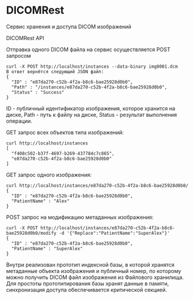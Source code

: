 DICOMRest
=========

Сервис хранения и доступа DICOM изображений

DICOMRest API

  Отправка одного DICOM файла на сервис осуществляется POST запросом
  
    curl -X POST http://localhost/instances --data-binary img0001.dcm
    В ответ вернётся следующий JSON файл:
    { 
      "ID" : "e87da270-c52b-4f2a-b8c6-bae25928d0b0",
      "Path" : "/instances/e87da270-c52b-4f2a-b8c6-bae25928d0b0",
      "Status" : "Success"
    }
    
  ID - публичный идентификатор изображения, которое хранится на диске, Path - путь к файлу на диске, Status - результат выполнения операции.
  
  GET запрос всех объектов типа изображений:
  
    curl http://localhost/instances
    [
      "f408c502-b37f-4697-b269-437784c7c865",
      "e87da270-c52b-4f2a-b8c6-bae25928d0b0"
    ]
  
  GET запрос одного изображения:
  
    curl http://localhost/instances/e87da270-c52b-4f2a-b8c6-bae25928d0b0/
    {
      "ID" : "e87da270-c52b-4f2a-b8c6-bae25928d0b0",
      "PatientName" : "Alex"
    }
  
  POST запрос на модификацию метаданных изображения:
  
    curl -X POST http://localhost/instances/e87da270-c52b-4f2a-b8c6-bae25928d0b0/modify -d '{"Replace":"PatientName":"SuperAlex"}'
    {
      "ID" : "e87da270-c52b-4f2a-b8c6-bae25928d0b0",
      "PatientName" : "SuperAlex"
    }
  
  
  
  Внутри реализован прототип индексной базы, в которой хранятся метаданные объекта изображения и публичный номер, по которому можно получить DICOM файл изображения из Файлового хранилища. Для простоты прототипирования базы хранят данные в памяти, синхронизация доступа обеспечивается критической секцией.
  
